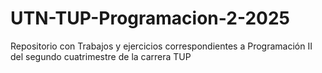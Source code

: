 # UTN-TUP-Programacion-2-2025
Repositorio con Trabajos y ejercicios correspondientes a Programación II del segundo cuatrimestre de la carrera TUP
